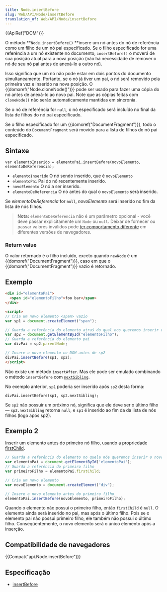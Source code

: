 ```yaml
---
title: Node.insertBefore
slug: Web/API/Node/insertBefore
translation_of: Web/API/Node/insertBefore
---
```

{{ApiRef("DOM")}}

O método **`Node.insertBefore()` **insere um nó antes do nó de referência como um filho de um nó pai especificado. Se o filho especificado for uma referência a um nó existente no documento, `insertBefore()` o moverá de sua posição atual para a nova posição (não há necessidade de remover o nó de seu nó pai antes de anexá-lo a outro nó).

Isso significa que um nó não pode estar em dois pontos do documento simultaneamente. Portanto, se o nó já tiver um pai, o nó será removido pela primeira vez e inserido na nova posição. O {{domxref("Node.cloneNode()")}} pode ser usado para fazer uma cópia do nó antes de anexá-lo ao novo pai. Note que as cópias feitas com `cloneNode()` não serão automaticamente mantidas em sincronia.

Se o nó de referência for `null`, o nó especificado será incluído no final da lista de filhos do nó pai especificado.

Se o filho especificado for um {{domxref("DocumentFragment")}}, todo o conteúdo do `DocumentFragment` será movido para a lista de filhos do nó pai especificado.

## Sintaxe

```
var elementoInserido = elementoPai.insertBefore(novoElemento, elementoDeReferencia);
```

- `elementoInserido` O nó sendo inserido, que é `novoElemento`
- `elementoPai` Pai do nó recentemente inserido.
- `novoElemento` O nó a ser inserido.
- `elementoDeReferencia` O nó antes do qual o `novoElemento` será inserido.

Se _elementoDeReferencia_ for `null`, _novoElemento_ será inserido no fim da lista de nós filhos.

> **Nota:** `elementoDeReferencia` não é um parâmetro opcional - você deve passar explicitamente um `Node` ou `null`. Deixar de fornecer ou passar valores inválidos pode [ter comportamento diferente](https://code.google.com/p/chromium/issues/detail?id=419780) em diferentes versões de navegadores.

### Return value

O valor retornado é o filho incluído, exceto quando `newNode` é um {{domxref("DocumentFragment")}}, caso em que o {{domxref("DocumentFragment")}} vazio é retornado.

## Exemplo

```html
<div id="elementoPai">
  <span id="elementoFilho">foo bar</span>
</div>

<script>
// Cria um novo elemento <span> vazio
var sp1 = document.createElement("span");

// Guarda a referência do elemento atraś do qual nos queremos inserir o novo elemento
var sp2 = document.getElementById("elementoFilho");
// Guarda a referência do elemento pai
var divPai = sp2.parentNode;

// Insere o novo elemento no DOM antes de sp2
divPai.insertBefore(sp1, sp2);
</script>
```

Não existe um método `insertAfter`. Mas ele pode ser emulado combinando o método `insertBefore` com [`nextSibling`](/en-US/docs/DOM/Node.nextSibling).

No exemplo anterior, `sp1` poderia ser inserido após `sp2` desta forma:

```
divPai.insertBefore(sp1, sp2.nextSibling);
```

Se `sp2` não possuir um próximo nó, significa que ele deve ser o último filho — `sp2.nextSibling` retorna `null`, e `sp1` é inserido ao fim da da lista de nós filhos (logo após sp2).

## Exemplo 2

Inserir um elemento antes do primeiro nó filho, usando a propriedade [firstChild](/pt-BR/docs/DOM/Node.firstChild).

```js
// Guarda a referêncis do elemento no quela nóe queremos inserir o novo nó
var elementoPai = document.getElementById('elementoPai');
// Guarda a referência do primeiro filho
var primeiroFilho = elementoPai.firstChild;

// Cria um novo elemento
var novoElemento = document.createElement("div");

// Insere o novo elemento antes do primeiro filho
elementoPai.insertBefore(novoElemento, primeiroFilho);
```

Quando o elemento não possui o primeiro filho, então `firstChild` é `null`. O elemento ainda será inserido no pai, mas após o último filho. Pois se o elemento pai não possui primeiro filho, ele também não possui o último filho. Conseqüentemente, o novo elemento será o único elemento após a inserção.

## Compatibilidade de navegadores

{{Compat("api.Node.insertBefore")}}

## Especificação

- [insertBefore](http://www.w3.org/TR/2000/REC-DOM-Level-2-Core-20001113/core.html#ID-952280727)
